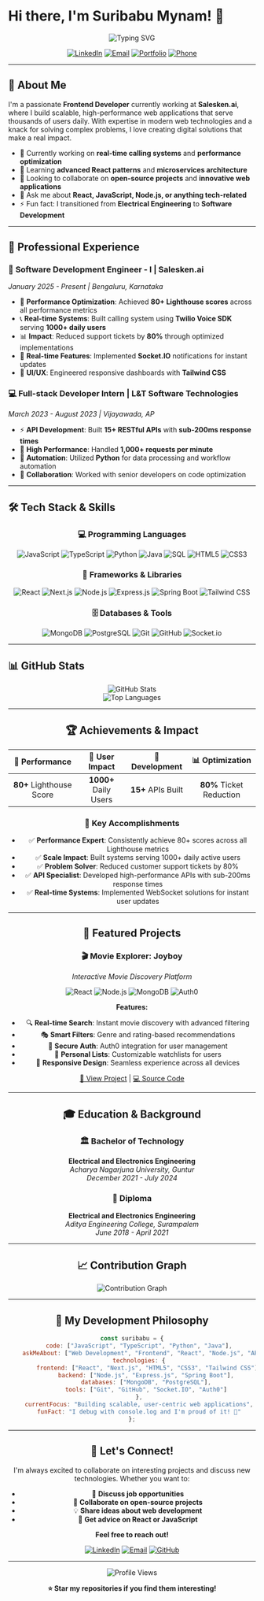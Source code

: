 # Hi there, I'm Suribabu Mynam! 👋

<div align="center">
  <img src="https://readme-typing-svg.herokuapp.com?font=Fira+Code&size=28&duration=3000&pause=1000&color=667EEA&center=true&vCenter=true&width=600&lines=Dynamic+Frontend+Developer;React+%26+JavaScript+Expert;Building+User-Centric+Solutions;Always+Learning+New+Technologies" alt="Typing SVG" />
</div>

<div align="center">
  
  [![LinkedIn](https://img.shields.io/badge/LinkedIn-0077B5?style=for-the-badge&logo=linkedin&logoColor=white)](https://linkedin.com/in/suribabu-mynam-279871256)
  [![Email](https://img.shields.io/badge/Email-D14836?style=for-the-badge&logo=gmail&logoColor=white)](mailto:suribabumynam@gmail.com)
  [![Portfolio](https://img.shields.io/badge/Portfolio-667EEA?style=for-the-badge&logo=google-chrome&logoColor=white)](#)
  [![Phone](https://img.shields.io/badge/Phone-25D366?style=for-the-badge&logo=whatsapp&logoColor=white)](tel:+918919742380)

</div>

---

## 🚀 About Me

I'm a passionate **Frontend Developer** currently working at **Salesken.ai**, where I build scalable, high-performance web applications that serve thousands of users daily. With expertise in modern web technologies and a knack for solving complex problems, I love creating digital solutions that make a real impact.

- 🔭 Currently working on **real-time calling systems** and **performance optimization**
- 🌱 Learning **advanced React patterns** and **microservices architecture**
- 👯 Looking to collaborate on **open-source projects** and **innovative web applications**
- 💬 Ask me about **React, JavaScript, Node.js, or anything tech-related**
- ⚡ Fun fact: I transitioned from **Electrical Engineering** to **Software Development**

---

## 💼 Professional Experience

### 🏢 **Software Development Engineer - I** | Salesken.ai
*January 2025 - Present | Bengaluru, Karnataka*

- 🎯 **Performance Optimization**: Achieved **80+ Lighthouse scores** across all performance metrics
- 📞 **Real-time Systems**: Built calling system using **Twilio Voice SDK** serving **1000+ daily users**
- 📊 **Impact**: Reduced support tickets by **80%** through optimized implementations
- 🚀 **Real-time Features**: Implemented **Socket.IO** notifications for instant updates
- 🎨 **UI/UX**: Engineered responsive dashboards with **Tailwind CSS**

### 💻 **Full-stack Developer Intern** | L&T Software Technologies
*March 2023 - August 2023 | Vijayawada, AP*

- ⚡ **API Development**: Built **15+ RESTful APIs** with **sub-200ms response times**
- 🔄 **High Performance**: Handled **1,000+ requests per minute**
- 🐍 **Automation**: Utilized **Python** for data processing and workflow automation
- 🤝 **Collaboration**: Worked with senior developers on code optimization

---

## 🛠️ Tech Stack & Skills

<div align="center">

### 💻 Programming Languages
![JavaScript](https://img.shields.io/badge/JavaScript-F7DF1E?style=for-the-badge&logo=javascript&logoColor=black)
![TypeScript](https://img.shields.io/badge/TypeScript-007ACC?style=for-the-badge&logo=typescript&logoColor=white)
![Python](https://img.shields.io/badge/Python-3776AB?style=for-the-badge&logo=python&logoColor=white)
![Java](https://img.shields.io/badge/Java-ED8B00?style=for-the-badge&logo=java&logoColor=white)
![SQL](https://img.shields.io/badge/SQL-4479A1?style=for-the-badge&logo=postgresql&logoColor=white)
![HTML5](https://img.shields.io/badge/HTML5-E34F26?style=for-the-badge&logo=html5&logoColor=white)
![CSS3](https://img.shields.io/badge/CSS3-1572B6?style=for-the-badge&logo=css3&logoColor=white)

### 🚀 Frameworks & Libraries
![React](https://img.shields.io/badge/React-20232A?style=for-the-badge&logo=react&logoColor=61DAFB)
![Next.js](https://img.shields.io/badge/Next.js-000000?style=for-the-badge&logo=next.js&logoColor=white)
![Node.js](https://img.shields.io/badge/Node.js-43853D?style=for-the-badge&logo=node.js&logoColor=white)
![Express.js](https://img.shields.io/badge/Express.js-404D59?style=for-the-badge&logo=express&logoColor=white)
![Spring Boot](https://img.shields.io/badge/Spring_Boot-6DB33F?style=for-the-badge&logo=spring-boot&logoColor=white)
![Tailwind CSS](https://img.shields.io/badge/Tailwind_CSS-38B2AC?style=for-the-badge&logo=tailwind-css&logoColor=white)

### 🗄️ Databases & Tools
![MongoDB](https://img.shields.io/badge/MongoDB-4EA94B?style=for-the-badge&logo=mongodb&logoColor=white)
![PostgreSQL](https://img.shields.io/badge/PostgreSQL-316192?style=for-the-badge&logo=postgresql&logoColor=white)
![Git](https://img.shields.io/badge/Git-F05032?style=for-the-badge&logo=git&logoColor=white)
![GitHub](https://img.shields.io/badge/GitHub-100000?style=for-the-badge&logo=github&logoColor=white)
![Socket.io](https://img.shields.io/badge/Socket.io-black?style=for-the-badge&logo=socket.io&badgeColor=010101)

</div>

---

## 📊 GitHub Stats

<div align="center">
  <img src="https://github-readme-stats.vercel.app/api?username=Suribabu-2002&show_icons=true&theme=tokyonight&hide_border=true&bg_color=0D1117&icon_color=667EEA&text_color=FFFFFF&title_color=667EEA" alt="GitHub Stats" />
  
<div align="center">
  <img src="https://github-readme-stats.vercel.app/api/top-langs/?username=Suribabu-2002&layout=compact&theme=tokyonight&hide_border=true&bg_color=0D1117&title_color=667EEA&text_color=FFFFFF" alt="Top Languages" />
</div>

---

## 🏆 Achievements & Impact

<div align="center">

| 🎯 **Performance** | 📱 **User Impact** | 🚀 **Development** | 📊 **Optimization** |
|:------------------:|:-------------------:|:-------------------:|:--------------------:|
| **80+** Lighthouse Score | **1000+** Daily Users | **15+** APIs Built | **80%** Ticket Reduction |

</div>

### 🌟 Key Accomplishments
- ✅ **Performance Expert**: Consistently achieve 80+ scores across all Lighthouse metrics
- ✅ **Scale Impact**: Built systems serving 1000+ daily active users
- ✅ **Problem Solver**: Reduced customer support tickets by 80%
- ✅ **API Specialist**: Developed high-performance APIs with sub-200ms response times
- ✅ **Real-time Systems**: Implemented WebSocket solutions for instant user updates

---

## 🎨 Featured Projects

### 🎬 **Movie Explorer: Joyboy**
*Interactive Movie Discovery Platform*

![React](https://img.shields.io/badge/React-20232A?style=flat&logo=react&logoColor=61DAFB)
![Node.js](https://img.shields.io/badge/Node.js-43853D?style=flat&logo=node.js&logoColor=white)
![MongoDB](https://img.shields.io/badge/MongoDB-4EA94B?style=flat&logo=mongodb&logoColor=white)
![Auth0](https://img.shields.io/badge/Auth0-EB5424?style=flat&logo=auth0&logoColor=white)

**Features:**
- 🔍 **Real-time Search**: Instant movie discovery with advanced filtering
- 🎭 **Smart Filters**: Genre and rating-based recommendations
- 🔐 **Secure Auth**: Auth0 integration for user management
- 📝 **Personal Lists**: Customizable watchlists for users
- 📱 **Responsive Design**: Seamless experience across all devices

[🔗 View Project](https://github.com/Suribabu-2002/project-streamingApp) | [💻 Source Code](https://joyboy-lyart.vercel.app/)

---

## 🎓 Education & Background

### 🏛️ **Bachelor of Technology**
**Electrical and Electronics Engineering**  
*Acharya Nagarjuna University, Guntur*  
*December 2021 - July 2024*

### 📜 **Diploma**
**Electrical and Electronics Engineering**  
*Aditya Engineering College, Surampalem*  
*June 2018 - April 2021*

---

## 📈 Contribution Graph

<div align="center">
  <img src="https://github-readme-activity-graph.vercel.app/graph?username=Suribabu-2002&theme=tokyo-night&hide_border=true&bg_color=0D1117&color=667EEA&line=667EEA&point=FF6B6B" alt="Contribution Graph" />
</div>

---

## 💭 My Development Philosophy

```javascript
const suribabu = {
    code: ["JavaScript", "TypeScript", "Python", "Java"],
    askMeAbout: ["Web Development", "Frontend", "React", "Node.js", "API Design"],
    technologies: {
        frontend: ["React", "Next.js", "HTML5", "CSS3", "Tailwind CSS"],
        backend: ["Node.js", "Express.js", "Spring Boot"],
        databases: ["MongoDB", "PostgreSQL"],
        tools: ["Git", "GitHub", "Socket.IO", "Auth0"]
    },
    currentFocus: "Building scalable, user-centric web applications",
    funFact: "I debug with console.log and I'm proud of it! 🐛"
};
```

---

## 🤝 Let's Connect!

I'm always excited to collaborate on interesting projects and discuss new technologies. Whether you want to:

- 💼 **Discuss job opportunities**
- 🚀 **Collaborate on open-source projects**
- 💡 **Share ideas about web development**
- 🎯 **Get advice on React or JavaScript**

**Feel free to reach out!**

<div align="center">
  
  [![LinkedIn](https://img.shields.io/badge/LinkedIn-0077B5?style=for-the-badge&logo=linkedin&logoColor=white)](https://linkedin.com/in/suribabu-mynam-279871256)
  [![Email](https://img.shields.io/badge/Email-D14836?style=for-the-badge&logo=gmail&logoColor=white)](mailto:suribabumynam@gmail.com)
  [![GitHub](https://img.shields.io/badge/GitHub-100000?style=for-the-badge&logo=github&logoColor=white)](https://github.com/Suribabu-2002)

</div>

---

<div align="center">
  <img src="https://komarev.com/ghpvc/?username=Suribabu-2002&color=667EEA&style=for-the-badge&label=Profile+Views" alt="Profile Views" />
</div>

<div align="center">
  
  **⭐ Star my repositories if you find them interesting!**
    
</div>